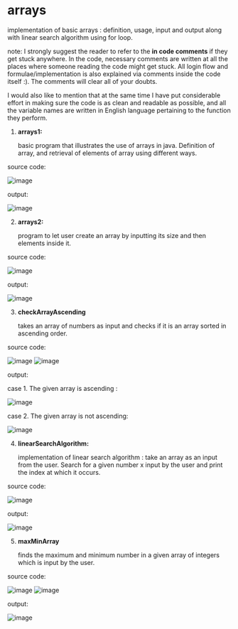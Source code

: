 # arrays
implementation of basic arrays : definition, usage, input and output along with linear search algorithm using for loop.

note:
   I strongly suggest the reader to refer to the **in code comments** if they get stuck anywhere. In the code, necessary comments are written at all the places where someone reading the code might get stuck. All login flow and formulae/implementation is also explained via comments inside the code itself :). The comments will clear all of your doubts.

I would also like to mention that at the same time I have put considerable effort in making sure the code is as clean and readable as possible, and all the variable names are written in English language pertaining to the function they perform.

1. **arrays1:**

   basic program that illustrates the use of arrays in java. Definition of array, and retrieval of elements of array using different ways.

source code:

![image](https://github.com/raghav20232023/arrays/assets/153320363/2eb5c197-7419-4084-96c4-50feb292a0de)

output:

![image](https://github.com/raghav20232023/arrays/assets/153320363/5e48cc27-c8f1-474c-ba14-c5e6b2e1b329)

2. **arrays2:**

   program to let user create an array by inputting its size and then elements inside it.

source code:

![image](https://github.com/raghav20232023/arrays/assets/153320363/9ef376e7-d960-4086-9e83-1e287fc82b6e)

output:

![image](https://github.com/raghav20232023/arrays/assets/153320363/7f152867-3f04-4393-ae7e-47e5dfa1485e)

3. **checkArrayAscending**

   takes an array of numbers as input and checks if it is an array sorted in ascending order.

source code:

![image](https://github.com/raghav20232023/arrays/assets/153320363/fc13b98b-ecfa-42d1-b515-99254181deb6)
![image](https://github.com/raghav20232023/arrays/assets/153320363/674b3beb-b28e-42ba-a267-74c0db86e950)

output:

case 1. The given array is ascending :

![image](https://github.com/raghav20232023/arrays/assets/153320363/3ffe5f2a-e449-49de-9723-f9e9ce708290)

case 2. The given array is not ascending:

![image](https://github.com/raghav20232023/arrays/assets/153320363/6a835068-bf8d-45ef-b1be-e7918827c5ee)

4. **linearSearchAlgorithm:**

   implementation of linear search algorithm : take an array as an input from the user. Search for a given number x input by the user and print the index at which it occurs.

source code:

![image](https://github.com/raghav20232023/arrays/assets/153320363/c3fe79d1-7b9f-4b4e-a88f-68bad66af75b)

output:

![image](https://github.com/raghav20232023/arrays/assets/153320363/7788e552-312a-41cb-8362-b45388d0c40d)

5. **maxMinArray**

   finds the maximum and minimum number in a given array of integers which is input by the user.

source code:

![image](https://github.com/raghav20232023/arrays/assets/153320363/013e9611-1bc6-4e65-82d9-84c9683e5680)
![image](https://github.com/raghav20232023/arrays/assets/153320363/5d5e2d99-f421-4a44-a0d3-7a8a0853a545)

output:

![image](https://github.com/raghav20232023/arrays/assets/153320363/6f13e53c-8f8c-4f84-8deb-006bed4ea33a)











   





